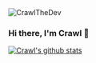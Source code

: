 <img src="https://komarev.com/ghpvc/?username=CrawlTheDev" alt="CrawlTheDev" />

### Hi there, I'm Crawl 👋

[![Crawl's github stats](https://github-readme-stats.vercel.app/api?username=CrawlTheDev&show_icons=true)](https://github.com/CrawlTheDev/CrawlTheDev)
